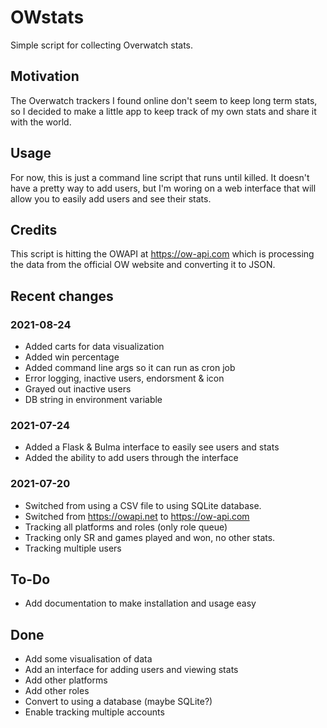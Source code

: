 # OWstats
Simple script for collecting Overwatch stats. 

## Motivation
The Overwatch trackers I found online don't seem to keep long term stats, so I decided to make a little app to keep track of my own stats and share it with the world. 

## Usage
For now, this is just a command line script that runs until killed. It doesn't have a pretty way to add users, but I'm woring on a web interface that will allow you to easily add users and see their stats.  


## Credits

This script is hitting the OWAPI at https://ow-api.com which is processing the data from the official OW website and converting it to JSON. 

## Recent changes

### 2021-08-24

- Added carts for data visualization
- Added win percentage
- Added command line args so it can run as cron job
- Error logging, inactive users, endorsment & icon
- Grayed out inactive users
- DB string in environment variable

### 2021-07-24

- Added a Flask & Bulma interface to easily see users and stats
- Added the ability to add users through the interface

### 2021-07-20

- Switched from using a CSV file to using SQLite database. 
- Switched from https://owapi.net to https://ow-api.com
- Tracking all platforms and roles (only role queue)
- Tracking only SR and games played and won, no other stats. 
- Tracking multiple users


## To-Do

- Add documentation to make installation and usage easy

## Done

- Add some visualisation of data
- Add an interface for adding users and viewing stats
- Add other platforms 
- Add other roles
- Convert to using a database (maybe SQLite?)
- Enable tracking multiple accounts
